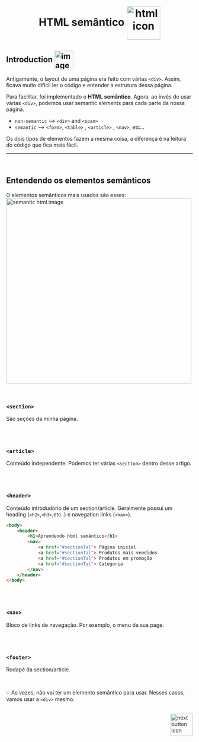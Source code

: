 <h1 align="center">
    HTML semântico
    <img src="https://cdn-icons-png.flaticon.com/512/3447/3447692.png" alt="html icon" width="90px" align="center" >
</h1>
 
 ## Introduction <img src="https://cdn-icons-png.flaticon.com/512/1436/1436664.png" alt="imagem" width="50px" align="center">
 Antigamente, o layout de uma página era feito com várias `<div>`. Assim, ficava muito difícil ler o código e entender a estrutura dessa página.

 Para facilitar, foi implementado o **HTML semântico**. Agora, ao invés de usar várias `<div>`, podemos usar semantic elements para cada parte da nossa página.

- `non-semantic` --> `<div>` and `<span>`
- `semantic` --> `<form>`, `<table>` , `<article>` , `<nav>`, etc... 

Os dois tipos de elementos fazem a mesma coisa, a diferença é na leitura do código que fica mais fácil.
<hr>
<br>

## Entendendo os elementos semânticos
O elementos semânticos mais usados são esses:
<img src="https://miro.medium.com/max/640/1*zHJFnu7QF-PgUb8108aLcA.webp" alt="semantic html image" width="500px">

<br>

### `<section>`
São seções da minha página. 

<br>
<br>

### `<article>`
Conteúdo independente. Podemos ter várias `<section>` dentro desse artigo.

<br>
<br>

### `<header>`
Conteúdo introdudório de um section/article. Geralmente possui um heading (`<h2>`,`<h3>`,etc..) e navegation links (`<nav>`).
```html
<body>
    <header>
        <h1>Aprendendo html semântico</h1>
        <nav>
            <a href="#sectionTal"> Página inicial 
            <a href="#sectionTal"> Produtos mais vendidos 
            <a href="#sectionTal"> Produtos em promoção 
            <a href="#sectionTal"> Categoria 
        </nav>
    </header>
</body>
```

<br>
<br>

### `<nav>`
Bloco de links de navegação. Por exemplo, o menu da sua page.

<br>
<br>

### `<footer>`
Rodapé da section/article.

<br>

:bulb: As vezes, não vai ter um elemento semântico para usar. Nesses casos, vamos usar a `<div>` mesmo.
<br>
<br>

<!-- Next page button-->
<a href="https://github.com/lGabrielDev/01.html_css/blob/main/1.HTML/12.forms/forms.md">
    <img src="https://cdn-icons-png.flaticon.com/512/5553/5553581.png" alt="next button icon" width="60px" align="right">
</a>